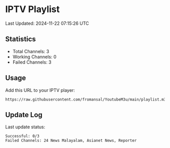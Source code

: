 # IPTV Playlist

Last Updated: 2024-11-22 07:15:26 UTC

## Statistics
- Total Channels: 3
- Working Channels: 0
- Failed Channels: 3

## Usage
Add this URL to your IPTV player:
```
https://raw.githubusercontent.com/fromansal/YoutubeM3u/main/playlist.m3u
```

## Update Log
Last update status:
```
Successful: 0/3
Failed Channels: 24 News Malayalam, Asianet News, Reporter
```

